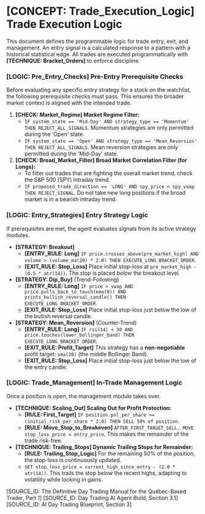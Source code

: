 # [CONCEPT: Trade_Execution_Logic] Trade Execution Logic

This document defines the programmable logic for trade entry, exit, and management. An entry signal is a calculated response to a pattern with a historical statistical edge. All trades are executed programmatically with **[TECHNIQUE: Bracket_Orders]** to enforce discipline.

### [LOGIC: Pre_Entry_Checks] Pre-Entry Prerequisite Checks

Before evaluating any specific entry strategy for a stock on the watchlist, the following prerequisite checks must pass. This ensures the broader market context is aligned with the intended trade.

1. **[CHECK: Market_Regime] Market Regime Filter:**
    - `IF system_state == 'Mid-Day' AND strategy_type == 'Momentum' THEN REJECT_ALL_SIGNALS`. Momentum strategies are only permitted during the 'Open' state.
    - `IF system_state == 'Open' AND strategy_type == 'Mean_Reversion' THEN REJECT_ALL_SIGNALS`. Mean reversion strategies are only permitted during the 'Mid-Day' state.
2. **[CHECK: Broad_Market_Filter] Broad Market Correlation Filter (for Longs):**
    - To filter out trades that are fighting the overall market trend, check the S&P 500 (SPY) intraday trend.
    - `IF proposed_trade_direction == 'LONG' AND spy_price < spy_vwap THEN REJECT_SIGNAL`. Do not take new long positions if the broad market is in a bearish intraday trend.

### [LOGIC: Entry_Strategies] Entry Strategy Logic

If prerequisites are met, the agent evaluates signals from its active strategy modules.

- **[STRATEGY: Breakout]**
  - **[ENTRY_RULE: Long]** `IF price.crosses_above(pre_market_high) AND volume > (volume_ma(20) * 2.0) THEN EXECUTE_LONG_BRACKET_ORDER`.
  - **[EXIT_RULE: Stop_Loss]** Place initial stop-loss at `pre_market_high - (0.5 * atr(14))`. The stop is placed *below* the breakout level.
- **[STRATEGY: Dip_Buy]** (Trend-Following)
  - **[ENTRY_RULE: Long]** `IF price > vwap AND price.pulls_back_to_touch(ema(9)) AND prints_bullish_reversal_candle() THEN EXECUTE_LONG_BRACKET_ORDER`.
  - **[EXIT_RULE: Stop_Loss]** Place initial stop-loss just below the low of the bullish reversal candle.
- **[STRATEGY: Mean_Reversion]** (Counter-Trend)
  - **[ENTRY_RULE: Long]** `IF rsi(14) < 30 AND price.touches(lower_bollinger_band) THEN EXECUTE_LONG_BRACKET_ORDER`.
  - **[EXIT_RULE: Profit_Target]** This strategy has a **non-negotiable** profit target: `sma(20)` (the middle Bollinger Band).
  - **[EXIT_RULE: Stop_Loss]** Place initial stop-loss just below the low of the entry candle.

### [LOGIC: Trade_Management] In-Trade Management Logic

Once a position is open, the management module takes over.

- **[TECHNIQUE: Scaling_Out] Scaling Out for Profit Protection:**
  - **[RULE: First_Target]** `IF position.pnl_per_share >= (initial_risk_per_share * 2.0) THEN SELL 50% of position`.
  - **[RULE: Move_Stop_to_Breakeven]** `AFTER_FIRST_TARGET_SELL, MOVE stop_loss_price = entry_price`. This makes the remainder of the trade risk-free.
- **[TECHNIQUE: Trailing_Stops] Dynamic Trailing Stops for Remainder:**
  - **[RULE: Trailing_Stop_Logic]** For the remaining 50% of the position, the stop-loss is continuously updated.
  - `SET stop_loss_price = current_high_since_entry - (2.0 * atr(14))`. This trails the stop below the recent highs, adapting to volatility while locking in gains.

[SOURCE_ID: The Definitive Day Trading Manual for the Québec-Based Trader, Part 1]
[SOURCE_ID: Day Trading AI Agent Build, Section 3.1]
[SOURCE_ID: AI Day Trading Blueprint, Section 3]
